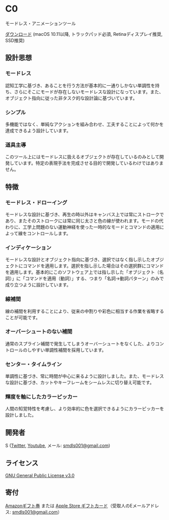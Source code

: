 # C0
モードレス・アニメーションツール

[ダウンロード](https://github.com/smdls/C0/releases/download/v0.3.0/C0-0.3.0.zip)  (macOS 10.11以降, トラックパッド必須, Retinaディスプレイ推奨, SSD推奨)

## 設計思想

### モードレス
認知工学に基づき、あることを行う方法が基本的に一通りしかない単調性を持ち、さらにそこにモードが存在しないモードレスな設計になっています。また、オブジェクト指向に従った非タスク的な設計論に基づいています。

### シンプル
多機能ではなく、単純なアクションを組み合わせ、工夫することによって何かを達成できるよう設計しています。

### 道具主導
このツール上にはモードレスに扱えるオブジェクトが存在しているのみとして開発しています。特定の表現手法を完成させる目的で開発しているわけではありません。

## 特徴

### モードレス・ドローイング
モードレスな設計に基づき、再生の時以外はキャンバス上では常にストロークであり、またそのストロークには常に同じ太さと色の線が使われます。モードの代わりに、工学上問題のない運動神経を使った一時的なモードとコマンドの適用によって線をコントロールします。

### インディケーション
モードレスな設計とオブジェクト指向に基づき、選択ではなく指し示したオブジェクトにコマンドを適用します。選択を指し示した場合はその選択群にコマンドを適用します。基本的にこのソフトウェア上では指し示した「オブジェクト（名詞）」に「コマンドを適用（動詞）」する、つまり「名詞→動詞パターン」のみで成り立つように設計しています。

### 線補間
線の補間を利用することにより、従来の中割りや彩色に相当する作業を省略することが可能です。

### オーバーシュートのない補間
通常のスプライン補間で発生してしまうオーバーシュートをなくした、よりコントロールのしやすい単調性補間を採用しています。

### センター・タイムライン
単調性に基づき、常に時間が中心に来るように設計しました。また、モードレスな設計に基づき、カットやキーフレームをシームレスに切り替え可能です。

### 輝度を軸にしたカラーピッカー
人間の知覚特性を考慮し、より効率的に色を選択できるようにカラーピッカーを設計しました。

## 開発者
S ([Twitter](https://twitter.com/smdls), [Youtube](https://www.youtube.com/channel/UCQ6kzSlb5Zi6-EvsGcZuDAw), メール: <smdls001@gmail.com>)

## ライセンス
[GNU General Public License v3.0](License.md)

## 寄付
[Amazonギフト券](https://www.amazon.co.jp/Amazonギフト券-Eメールタイプ/dp/BT00DHI8G4) または [Apple Store ギフトカード](https://www.apple.com/jp/shop/personalize/electronic?product=E_GIFT_CARDS)（受取人のEメールアドレス: <smdls001@gmail.com>）

